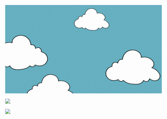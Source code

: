 
<img
  src="https://raw.githubusercontent.com/VishSinh/VishSinh/VishSinh-patch-1/intro.gif"
  />


<p><img src="https://github-readme-stats.vercel.app/api?username=VishSinh&show_icons=true&theme=dracula&count_private=true"></p>

<p><img src="https://github-readme-stats.vercel.app/api/top-langs/?username=VishSinh&layout=donut&theme=dracula"/></p>



